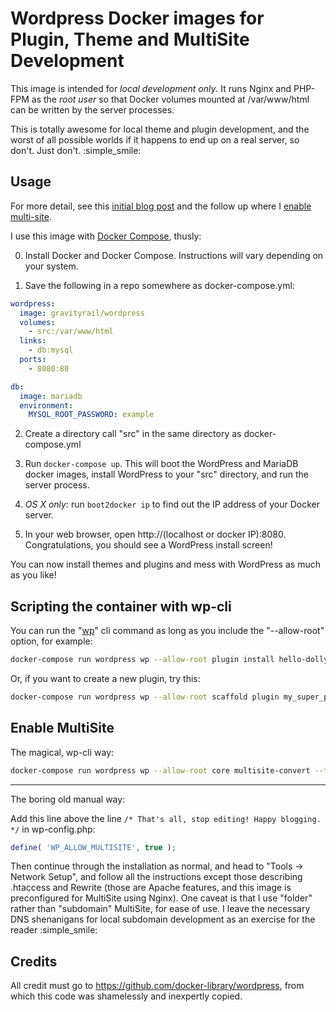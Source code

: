 # Wordpress Docker images for Plugin, Theme and MultiSite Development

This image is intended for *local development only*. It runs Nginx and PHP-FPM as the *root user* so that Docker volumes mounted at /var/www/html can be written by the server processes.

This is totally awesome for local theme and plugin development, and the worst of all possible worlds if it happens to end up on a real server, so don't. Just don't. :simple_smile:

## Usage

For more detail, see this [initial blog post](http://goldsounds.com/archives/2015/04/06/quick-and-easy-wordpress-development-using-docker/) and the follow up where I [enable multi-site](http://goldsounds.com/archives/2015/04/16/docker-for-wordpress-multisite-development/).

I use this image with [Docker Compose](https://docs.docker.com/compose/), thusly:

0. Install Docker and Docker Compose. Instructions will vary depending on your system.

1. Save the following in a repo somewhere as docker-compose.yml:

```yaml
wordpress:
  image: gravityrail/wordpress
  volumes:
    - src:/var/www/html
  links:
    - db:mysql
  ports:
    - 8080:80

db:
  image: mariadb
  environment:
    MYSQL_ROOT_PASSWORD: example
```

2. Create a directory call "src" in the same directory as docker-compose.yml

3. Run `docker-compose up`. This will boot the WordPress and MariaDB docker images, install WordPress to your "src" directory, and run the server process.

4. *OS X only*: run `boot2docker ip` to find out the IP address of your Docker server.

5. In your web browser, open http://(localhost or docker IP):8080. Congratulations, you should see a WordPress install screen!

You can now install themes and plugins and mess with WordPress as much as you like!

## Scripting the container with wp-cli

You can run the "[wp](http://wp-cli.org/)" cli command as long as you include the "--allow-root" option, for example:

```bash
docker-compose run wordpress wp --allow-root plugin install hello-dolly
```

Or, if you want to create a new plugin, try this:

```bash
docker-compose run wordpress wp --allow-root scaffold plugin my_super_plugin --plugin_name="My Super Plugin" 
```

## Enable MultiSite

The magical, wp-cli way:

```bash
docker-compose run wordpress wp --allow-root core multisite-convert --title="My Blog Network"
```

----

The boring old manual way:

Add this line above the line `/* That's all, stop editing! Happy blogging. */` in wp-config.php:

```php
define( 'WP_ALLOW_MULTISITE', true );
```

Then continue through the installation as normal, and head to "Tools -> Network Setup", and follow all the instructions except those describing .htaccess and Rewrite (those are Apache features, and this image is preconfigured for MultiSite using Nginx). One caveat is that I use "folder" rather than "subdomain" MultiSite, for ease of use. I leave the necessary DNS shenanigans for local subdomain development as an exercise for the reader :simple_smile:

## Credits

All credit must go to https://github.com/docker-library/wordpress, from which this code was shamelessly and inexpertly copied.